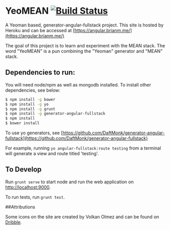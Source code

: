 YeoMEAN [![Build Status](https://travis-ci.org/bman4789/YeoMEAN.svg?branch=master)](https://travis-ci.org/bman4789/YeoMEAN)
=======

A Yeoman based, generator-angular-fullstack project.
This site is hosted by Heroku and can be accessed at [https://angular.brianm.me/](https://angular.brianm.me/)

The goal of this project is to learn and experiment with the MEAN stack. The word "YeoMEAN" is a pun combining the "Yeoman" generator and "MEAN" stack.

## Dependencies to run:

You will need node/npm as well as mongodb installed. To install other dependencies, see below:

```sh
$ npm install -g bower
$ npm install -g yo
$ npm install -g grunt
$ npm install -g generator-angular-fullstack
$ npm install
$ bower install
```

To use yo generators, see [https://github.com/DaftMonk/generator-angular-fullstack](https://github.com/DaftMonk/generator-angular-fullstack)

For example, running ```yo angular-fullstack:route testing``` from a terminal will generate a view and route titled 'testing'.

## To Develop

Run ```grunt serve``` to start node and run the web application on [http://localhost:9000](http://localhost:9000).

To run tests, run ```grunt test```.

##Attributions

Some icons on the site are created by Volkan Olmez and can be found on [Dribble](https://dribbble.com/shots/1605630-60-Social-media-icons-set-PSD).
